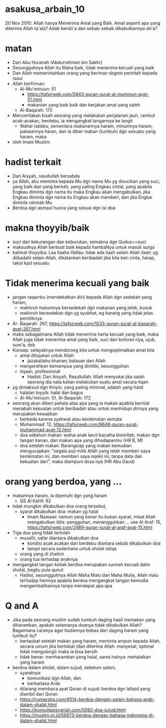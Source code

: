 # asakusa_arbain_10
20 Nov 2010.
Allah hanya Menerima Amal yang Baik.
Amal seperti apa yang diterima Allah ta'ala?
Adab berdo'a dan sebab-sebab dikabulkannya do'a?

# matan
* Dari Abu Hurairah (Abdurrahman bin Sakhr)
* Sesungguhnya Allah itu Maha baik, tidak menerima kecuali yang baik
* Dan Allah memerintahkan orang yang beriman sbgmn perintah kepada rasul
* Allah berfirman: 
  * Al-Mu'minuun: 51
    * https://tafsirweb.com/5943-quran-surat-al-muminun-ayat-51.html
    * makanlan yang baik baik dan kerjakan amal yang saleh
  * Al-Baqarah: 172
* Menceritakan kisah seorang yang melakukan perjalanan jauh, rambut acak-acakan, berdebu,
  ia mengangkat tangannya ke langit
  * Wahai rabbku, sementara makanannya haram, minumnya haram, pakaiannya haran, dan
    ia diber makan (tumbuh) dgn sesuatu yang haram, maka
* oleh Imam Muslim

# hadist terkait
* Dari Aisyah, rasullullah bersabda
 * ya Allah, aku meminta kepada Mu dgn nama Mu yg disucikan yang suci, yang baik dan yang berkah,
   yang paling Engkau cintai, yang apabila Engkau diminta dgn nama itu maka Engkau akan mengabulkan,
   jika Engkau diminta dgn nama itu Engkau akan memberi, dan jika Engkai diminta rahmah Mu
* Berdoa dgn asmaul husna yang sesuai dgn isi doa

# makna thoyyib/baik
* suci dari kekurangan dan keburukan, semakna dgn Qudus==suci
* maksudnya Allah berbuat baik kepada hambaNya untuk masuk surga
* kalimat thoyyiba: Laa Ilaaha illallau: tidak ada ilaah selain Allah
  ilaah: yg diibadahi selain Allah, dikatankan beribadah jika kita beri cinta, harap, takut kpd sesuatu

# Tidak menerima kecuali yang baik
* jangan taqarrbu (mendekatkan diri) kepada Allah dgn sedekah yang haram, 
  * makhruh hukumnya bersedekah dgn makanan yang jelek, busuk
  * makhruh bersedekah dgn yg syubhat, eg barang yang tidak jelas pemiliknya
 * Al- Baqarah: 267, https://tafsirweb.com/1033-quran-surat-al-baqarah-ayat-267.html
* maka sebagaimana Allah tidak menerima harta kecuali yang baik,
  maka Allah juga tidak menerima amal yang baik, suci dari kotoran riya, ujub, sum'a, dsb
* Konsep: selayaknya mendorong kita untuk mengoptimalkan amal kita
  * amal ditujukan untuk Allah
    * jazakallahu khairan; balasan dari Allah
  * mengerahkan kemampua yang dimiliki, kesungguhan
  * itqaan, professional
    * Hadist: Dari Aisyah, Rasullullah: Allah menyukai jika salah seorang dia nata kalian melakukan 
      suatu amal secara itqan
 * yg dimaksud dgn thoyin, yang paling minimal, adalah yang halal
   * halalan toyyib: halal dan bagus
   * Al-Mu'minuun: 51, Al-Baqarah: 172
* seorang akan diberi pahala atas apa yang ia makan apabila berniat menabah kekuatan untuk beribadah
  atau untuk menhidupi dirinya yang merupakan kewajiban
  * berbeda karena syahwat atau kenikmatan semata
  * Muhammad: 12, https://tafsirweb.com/9648-quran-surat-muhammad-ayat-12.html
  * doa sebelum makan:
    wahai anak kecil bacalha bismillah, makan dgn tangan kanan, dan makan apa yang dihadapanmu (HR B, M)
  * doa setelah makan:
    Barangsiap yang makan kemudian mengucapkan:
    "segala puji milik Allah yang telah memberi saya kenikmatan ini, dan memberi saya rejekii ini,
    tanpa data dan kekuatan dari", maka diampuni dosa nya (HR Abu Daud)
  
# orang yang berdoa, yang ...
* makannya haram, ia dipenuhi dgn yang haram
  * QS Al Kahfi: 62
* tidak mungkin dikabulkan doa orang tersebut,
  * syarat dikabulkan doa: makan yg halal
    * Imam Nawawi: namun yang benar itu bukan syarat, misal Allah mengabulkan iblis: 
      pengguhan, menangguhkan ... see Al Araf: 15,
      https://tafsirweb.com/2469-quran-surat-al-araf-ayat-15.html
* Tiga doa yang tidak tertolah
  * musafir, safar diantara dikabulkan doa
    * kondisi acak acakan dan berdebu diantara sebab dikabulkan doa
    * tampil secara sederhana untuk sholat istiqa
  * orang yang di zhalimi
  * orang tua terhadap anaknya
* mengangkat tangan ketiak berdoa merupakan sunnah kecuali dalm sholat, begitu pula qunut
  * Hadist, sesungguhnya Allah Maha Malu dan Maha Mulia, Allah malu terhadap hamnya apabila berdoa mengangkat
    tangan kemudia mengembalikannya tanpa mendapat apa apa

# Q and A
* Jika pada seorang muslim sudah tumbuh daging hasil memakan yang diharamkan, apakah selamanya doanya tidak dikabulkan Allah? Bagaimana caranya agar badannya bebas dari daging haram yang tumbuh itu? 
  * bertaubat setelah makan yang haram, meminta ampun kepada Allah,
    secara umum jika bertobat (dan diterima Allah: menyesal, optimal tidak mengulangi) maka ia bisa bersih
  * tidak benar: menharamkan yang halal, sama halnya: mehalalkan yang haram
* berdoa dalam sholat, dalam sujud, sebelum salam,
  * syaratnya: 
    * komunikasi dgn Allah, dan 
    * berbahasa Arab
  * dilarang membaca ayat Quran di sujud: berdoa dgn lafazd yang diambil dari Quran
  * https://rumaysho.com/8514-berdoa-dengan-selain-bahasa-arab-dalam-shalat.html
  * https://konsultasisyariah.com/5592-doa-sujud.html
  * https://muslim.or.id/56873-berdoa-dengan-bahasa-indonesia-di-dalam-shalat.html
  
  
